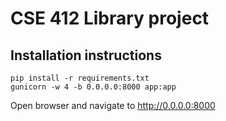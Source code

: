 # CSE 412 Library project

## Installation instructions

```
pip install -r requirements.txt
gunicorn -w 4 -b 0.0.0.0:8000 app:app
```

Open browser and navigate to http://0.0.0.0:8000